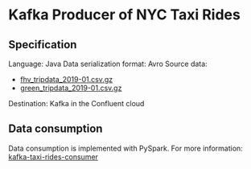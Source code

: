 # Kafka Producer of NYC Taxi Rides

## Specification

Language: Java
Data serialization format: Avro
Source data: 
  - [fhv_tripdata_2019-01.csv.gz](https://github.com/DataTalksClub/nyc-tlc-data/releases/tag/fhv) 
  - [green_tripdata_2019-01.csv.gz](https://github.com/DataTalksClub/nyc-tlc-data/releases/tag/green)
  
Destination: Kafka in the Confluent cloud
 
## Data consumption
 
Data consumption is implemented with PySpark. For more information: [kafka-taxi-rides-consumer](https://github.com/DataTalksClub/nyc-tlc-data/releases/tag/fhv) 
 
 

